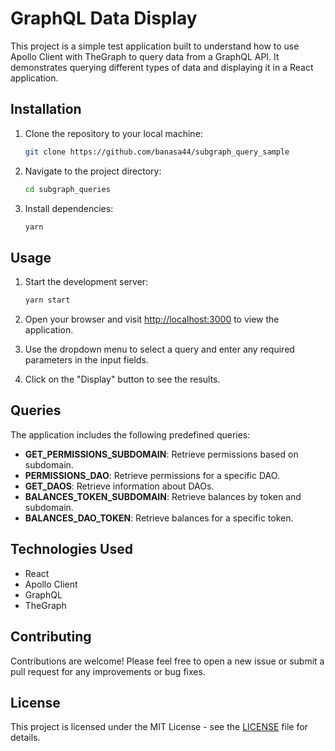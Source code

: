 # GraphQL Data Display

This project is a simple test application built to understand how to use Apollo Client with TheGraph to query data from a GraphQL API. It demonstrates querying different types of data and displaying it in a React application.

## Installation

1. Clone the repository to your local machine:

   ```bash
   git clone https://github.com/banasa44/subgraph_query_sample
   ```

2. Navigate to the project directory:

   ```bash
   cd subgraph_queries
   ```

3. Install dependencies:

   ```bash
   yarn
   ```

## Usage

1. Start the development server:

   ```bash
   yarn start
   ```

2. Open your browser and visit [http://localhost:3000](http://localhost:3000) to view the application.

3. Use the dropdown menu to select a query and enter any required parameters in the input fields.

4. Click on the "Display" button to see the results.

## Queries

The application includes the following predefined queries:

- **GET_PERMISSIONS_SUBDOMAIN**: Retrieve permissions based on subdomain.
- **PERMISSIONS_DAO**: Retrieve permissions for a specific DAO.
- **GET_DAOS**: Retrieve information about DAOs.
- **BALANCES_TOKEN_SUBDOMAIN**: Retrieve balances by token and subdomain.
- **BALANCES_DAO_TOKEN**: Retrieve balances for a specific token.

## Technologies Used

- React
- Apollo Client
- GraphQL
- TheGraph

## Contributing

Contributions are welcome! Please feel free to open a new issue or submit a pull request for any improvements or bug fixes.

## License

This project is licensed under the MIT License - see the [LICENSE](LICENSE) file for details.
